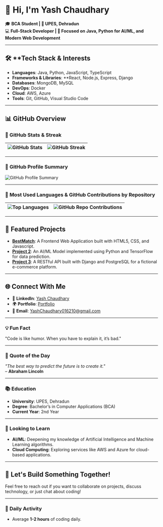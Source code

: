 # 👋 Hi, I'm Yash Chaudhary  

🎓 **BCA Student | 🏫 UPES, Dehradun**  
💻 **Full-Stack Developer | 🚀 Focused on Java, Python for AI/ML, and Modern Web Development**

---

## 🛠 **Tech Stack & Interests
- **Languages**: Java, Python, JavaScript, TypeScript
- **Frameworks & Libraries**: **React, Node.js, Express, Django
- **Databases**: MongoDB, MySQL
- **DevOps**: Docker
- **Cloud**: AWS, Azure
- **Tools**: Git, GitHub, Visual Studio Code

---

## 📊 **GitHub Overview**

### 🚀 GitHub Stats & Streak  

| ![GitHub Stats](https://github-readme-stats.vercel.app/api?username=Yash016210&show_icons=true&theme=radical&count_private=true) | ![GitHub Streak](https://github-readme-streak-stats.herokuapp.com?user=Yash016210&theme=radical) |
|---|---|

---

### 📝 **GitHub Profile Summary**

![GitHub Profile Summary](https://github-profile-summary-cards.vercel.app/api/cards/profile-details?username=Yash016210&theme=radical)

---

### 🌟 **Most Used Languages & GitHub Contributions by Repository**

| ![Top Languages](https://github-readme-stats.vercel.app/api/top-langs/?username=Yash016210&langs_count=10&theme=radical) | ![GitHub Repo Contributions](https://github-readme-stats.vercel.app/api/top-langs/?username=Yash016210&langs_count=10&theme=radical) |
|---|---|

---

## 📂 **Featured Projects**

- [**BestMatch**](https://github.com/Yash016210/BestMatch): A Frontend Web Application built with HTML5, CSS, and Javascript.
- [**Project 2**](https://github.com/Yash016210/project2): An AI/ML Model implemented using Python and TensorFlow for data prediction.
- [**Project 3**](https://github.com/Yash016210/project3): A RESTful API built with Django and PostgreSQL for a fictional e-commerce platform.

---

## 🌐 **Connect With Me**
- 💼 **LinkedIn**: [Yash Chaudhary](https://linkedin.com/in/yashchaudhary67)  
- 🌍 **Portfolio**: [Portfolio](https://your-portfolio-link)  
- 📧 **Email**: YashChaudhary016210@gmail.com

---

### 💡 **Fun Fact**
"Code is like humor. When you have to explain it, it’s bad."

---

### 💬 **Quote of the Day**
_"The best way to predict the future is to create it."_  
– **Abraham Lincoln**

---

### 📚 **Education**
- **University**: UPES, Dehradun  
- **Degree**: Bachelor’s in Computer Applications (BCA)  
- **Current Year**: 2nd Year

---

### 🌱 **Looking to Learn**
- **AI/ML**: Deepening my knowledge of Artificial Intelligence and Machine Learning algorithms.  
- **Cloud Computing**: Exploring services like AWS and Azure for cloud-based applications.  

---

## 💬 **Let's Build Something Together!**

Feel free to reach out if you want to collaborate on projects, discuss technology, or just chat about coding!

---

### 📅 **Daily Activity**
- Average **1-2 hours** of coding daily.
